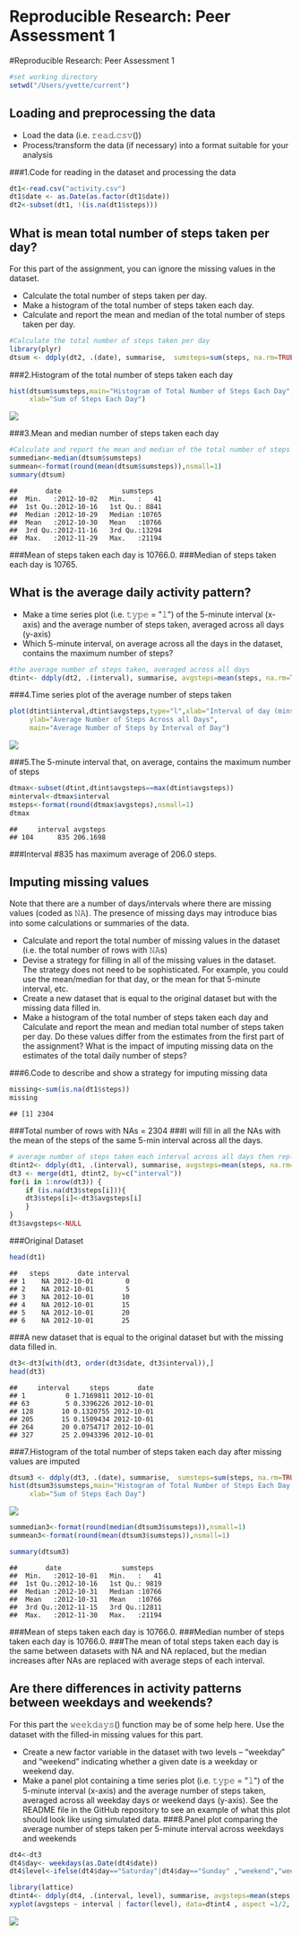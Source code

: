 # Reproducible Research: Peer Assessment 1
#Reproducible Research: Peer Assessment 1


```r
#set working directory
setwd("/Users/yvette/current")
```
## Loading and preprocessing the data
- Load the data (i.e. 𝚛𝚎𝚊𝚍.𝚌𝚜𝚟())
- Process/transform the data (if necessary) into a format suitable for your analysis

###1.Code for reading in the dataset and processing the data

```r
dt1<-read.csv("activity.csv")
dt1$date <- as.Date(as.factor(dt1$date))
dt2<-subset(dt1, !(is.na(dt1$steps)))
```
## What is mean total number of steps taken per day?
For this part of the assignment, you can ignore the missing values in the dataset.

- Calculate the total number of steps taken per day. 
- Make a histogram of the total number of steps taken each day. 
- Calculate and report the mean and median of the total number of steps taken per day.


```r
#Calculate the total number of steps taken per day
library(plyr)
dtsum <- ddply(dt2, .(date), summarise,  sumsteps=sum(steps, na.rm=TRUE))
```
###2.Histogram of the total number of steps taken each day

```r
hist(dtsum$sumsteps,main="Histogram of Total Number of Steps Each Day",
     xlab="Sum of Steps Each Day")
```

![](PA1_template_files/figure-html/unnamed-chunk-4-1.png)<!-- -->

###3.Mean and median number of steps taken each day

```r
#Calculate and report the mean and median of the total number of steps taken per day.
summedian<-median(dtsum$sumsteps)
summean<-format(round(mean(dtsum$sumsteps)),nsmall=1)
summary(dtsum)
```

```
##       date               sumsteps    
##  Min.   :2012-10-02   Min.   :   41  
##  1st Qu.:2012-10-16   1st Qu.: 8841  
##  Median :2012-10-29   Median :10765  
##  Mean   :2012-10-30   Mean   :10766  
##  3rd Qu.:2012-11-16   3rd Qu.:13294  
##  Max.   :2012-11-29   Max.   :21194
```
###Mean of steps taken each day is 10766.0. 
###Median of steps taken each day is 10765.

## What is the average daily activity pattern?
- Make a time series plot (i.e. 𝚝𝚢𝚙𝚎 = "𝚕") of the 5-minute interval (x-axis) and the average number of steps taken, averaged across all days (y-axis)
- Which 5-minute interval, on average across all the days in the dataset, contains the maximum number of steps?

```r
#the average number of steps taken, averaged across all days 
dtint<- ddply(dt2, .(interval), summarise, avgsteps=mean(steps, na.rm=TRUE))
```
###4.Time series plot of the average number of steps taken

```r
plot(dtint$interval,dtint$avgsteps,type="l",xlab="Interval of day (mins)",
     ylab="Average Number of Steps Across all Days", 
     main="Average Number of Steps by Interval of Day")
```

![](PA1_template_files/figure-html/unnamed-chunk-7-1.png)<!-- -->

###5.The 5-minute interval that, on average, contains the maximum number of steps

```r
dtmax<-subset(dtint,dtint$avgsteps==max(dtint$avgsteps))
minterval<-dtmax$interval
msteps<-format(round(dtmax$avgsteps),nsmall=1)
dtmax
```

```
##     interval avgsteps
## 104      835 206.1698
```
###Interval #835 has maximum average of 206.0 steps.


## Imputing missing values
Note that there are a number of days/intervals where there are missing values (coded as 𝙽𝙰). The presence of missing days may introduce bias into some calculations or summaries of the data.

- Calculate and report the total number of missing values in the dataset (i.e. the total number of rows with 𝙽𝙰s)
- Devise a strategy for filling in all of the missing values in the dataset. The strategy does not need to be sophisticated. For example, you could use the mean/median for that day, or the mean for that 5-minute interval, etc.
- Create a new dataset that is equal to the original dataset but with the missing data filled in.
- Make a histogram of the total number of steps taken each day and Calculate and report the mean and median total number of steps taken per day. Do these values differ from the estimates from the first part of the assignment? What is the impact of imputing missing data on the estimates of the total daily number of steps?

###6.Code to describe and show a strategy for imputing missing data

```r
missing<-sum(is.na(dt1$steps))
missing
```

```
## [1] 2304
```
###Total number of rows with NAs = 2304
###I will fill in all the NAs with the mean of the steps of the same 5-min interval across all the days.


```r
# average number of steps taken each interval across all days then replace NA with avg
dtint2<- ddply(dt1, .(interval), summarise, avgsteps=mean(steps, na.rm=TRUE))
dt3 <- merge(dt1, dtint2, by=c("interval"))
for(i in 1:nrow(dt3)) {
    if (is.na(dt3$steps[i])){
    dt3$steps[i]<-dt3$avgsteps[i]
    }
}
dt3$avgsteps<-NULL
```
###Original Dataset

```r
head(dt1)
```

```
##   steps       date interval
## 1    NA 2012-10-01        0
## 2    NA 2012-10-01        5
## 3    NA 2012-10-01       10
## 4    NA 2012-10-01       15
## 5    NA 2012-10-01       20
## 6    NA 2012-10-01       25
```
###A new dataset that is equal to the original dataset but with the missing data filled in.

```r
dt3<-dt3[with(dt3, order(dt3$date, dt3$interval)),]
head(dt3)
```

```
##     interval     steps       date
## 1          0 1.7169811 2012-10-01
## 63         5 0.3396226 2012-10-01
## 128       10 0.1320755 2012-10-01
## 205       15 0.1509434 2012-10-01
## 264       20 0.0754717 2012-10-01
## 327       25 2.0943396 2012-10-01
```
###7.Histogram of the total number of steps taken each day after missing values are imputed

```r
dtsum3 <- ddply(dt3, .(date), summarise,  sumsteps=sum(steps, na.rm=TRUE))
hist(dtsum3$sumsteps,main="Histogram of Total Number of Steps Each Day (Imput NAs)",
     xlab="Sum of Steps Each Day")
```

![](PA1_template_files/figure-html/unnamed-chunk-13-1.png)<!-- -->


```r
summedian3<-format(round(median(dtsum3$sumsteps)),nsmall=1)
summean3<-format(round(mean(dtsum3$sumsteps)),nsmall=1)

summary(dtsum3)
```

```
##       date               sumsteps    
##  Min.   :2012-10-01   Min.   :   41  
##  1st Qu.:2012-10-16   1st Qu.: 9819  
##  Median :2012-10-31   Median :10766  
##  Mean   :2012-10-31   Mean   :10766  
##  3rd Qu.:2012-11-15   3rd Qu.:12811  
##  Max.   :2012-11-30   Max.   :21194
```
###Mean of steps taken each day is 10766.0. 
###Median number of steps taken each day is 10766.0.
###The mean of total steps taken each day is the same between datasets with NA and NA replaced, but the median increases after NAs are replaced with average steps of each interval.
## Are there differences in activity patterns between weekdays and weekends?
For this part the 𝚠𝚎𝚎𝚔𝚍𝚊𝚢𝚜() function may be of some help here. Use the dataset with the filled-in missing values for this part.

- Create a new factor variable in the dataset with two levels – “weekday” and “weekend” indicating whether a given date is a weekday or weekend day.
- Make a panel plot containing a time series plot (i.e. 𝚝𝚢𝚙𝚎 = "𝚕") of the 5-minute interval (x-axis) and the average number of steps taken, averaged across all weekday days or weekend days (y-axis). See the README file in the GitHub repository to see an example of what this plot should look like using simulated data.
###8.Panel plot comparing the average number of steps taken per 5-minute interval across weekdays and weekends

```r
dt4<-dt3
dt4$day<- weekdays(as.Date(dt4$date))
dt4$level<-ifelse(dt4$day=="Saturday"|dt4$day=="Sunday" ,"weekend","weekday")
```


```r
library(lattice)
dtint4<- ddply(dt4, .(interval, level), summarise, avgsteps=mean(steps, na.rm=TRUE)) 
xyplot(avgsteps ~ interval | factor(level), data=dtint4 , aspect =1/2, type="l")
```

![](PA1_template_files/figure-html/unnamed-chunk-16-1.png)<!-- -->

